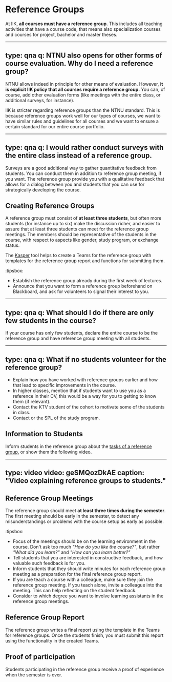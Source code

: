 # Reference Groups


At IIK, **all courses must have a reference group**. This includes all teaching activities that have a course code, that means also specialization courses and courses for project, bachelor and master theses.

---
type: qna
q: NTNU also opens for other forms of course evaluation. Why do I need a reference group?
---
NTNU allows indeed in principle for other means of evaluation. However, **it is explicit IIK policy that all courses require a reference group.** You can, of course, add other evaluation forms (like meetings with the entire class, or additional surveys, for instance). 

IIK is stricter regarding reference groups than the NTNU standard.
This is because reference groups work well for our types of courses, we want to have similar rules and guidelines for all courses and we want to ensure a certain standard for our entire course portfolio.


---
type: qna
q: I would rather conduct surveys with the entire class instead of a reference group.
---
Surveys are a good additional way to gather quantitative feedback from students. 
You can conduct them in addition to reference group meeting, if you want.
The reference group provide you with a qualitative feedback that allows for a dialog between you and students that you can use for strategically developing the course. 


## Creating Reference Groups

A reference group must consist of **at least three students**, but often more students (for instance up to six) make the discussion richer, and easier to assure that at least three students can meet for the reference group meetings.
The members should be representative of the students in the course, with respect to aspects like gender, study program, or exchange status.

The [Kasper](https://studntnu.sharepoint.com/sites/studieplanlegging) tool helps to create a Teams for the reference group with templates for the reference group report and functions for submitting them.

:tipsbox:
* Establish the reference group already during the first week of lectures.
* Announce that you want to form a reference group beforehand on Blackboard, and ask for volunteers to signal their interest to you.


---
type: qna
q: What should I do if there are only few students in the course?
---
If your course has only few students, declare the entire course to be the reference group and have reference group meeting with all students.


---
type: qna
q: What if no students volunteer for the reference group?
---
* Explain how you have worked with reference groups earlier and how that lead to specific improvements in the course.
* In higher classes, mention that if students want to use you as a reference in their CV, this would be a way for you to getting to know them (if relevant).
* Contact the KTV student of the cohort to motivate some of the students in class.
* Contact or the SPL of the study program.


## Information to Students

Inform students in the reference group about the [tasks of a reference group](https://innsida.ntnu.no/wiki/-/wiki/Norsk/referansegruppe+-+kvalitetssikring+av+utdanning), or show them the following video.
   
---
type: video
video: geSMQozDkAE
caption: "Video explaining reference groups to students."
---

## Reference Group Meetings

The reference group should meet **at least three times during the semester**. The first meeting should be early in the semester, to detect any misunderstandings or problems with the course setup as early as possible.

:tipsbox:
* Focus of the meetings should be on the learning environment in the course. Don't ask too much _"How do you like the course?"_, but rather _"What did you learn?"_ and _"How can you learn better?"_
* Tell students that you are interested in constructive feedback, and how valuable such feedback is for you. 
* Inform students that they should write minutes for each reference group meeting as a preparation for the final reference group report.
* If you are teach a course with a colleague, make sure they join the reference group meeting. If you teach alone, invite a colleague into the meeting. This can help reflecting on the student feedback.
* Consider to which degree you want to involve learning assistants in the reference group meetings.


## Reference Group Report

The reference group writes a final report using the template in the Teams for reference groups.
Once the students finish, you must submit this report using the functionality in the created Teams.

 

## Proof of participation

Students participating in the reference group receive a proof of experience when the semester is over. 